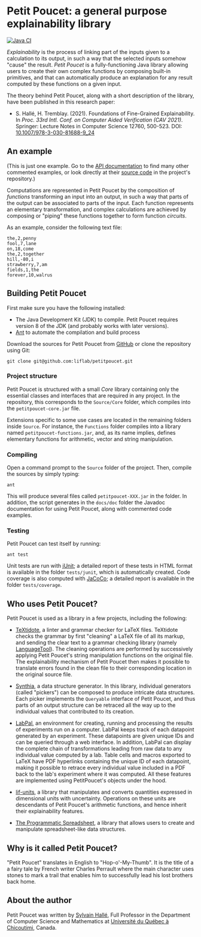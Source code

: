 Petit Poucet: a general purpose explainability library
======================================================
[![Java CI](https://github.com/liflab/petitpoucet/actions/workflows/ant.yml/badge.svg)](https://github.com/liflab/petitpoucet/actions/workflows/ant.yml)

*Explainability* is the process of linking part of the inputs given to a
calculation to its output, in such a way that the selected inputs somehow
"cause" the result. *Petit Poucet* is a fully-functioning Java library allowing
users to create their own complex functions by composing built-in primitives,
and that can automatically produce an explanation for any result computed by
these functions on a given input.

The theory behind Petit Poucet, along with a short description of the library,
have been published in this research paper:

- S. Hallé, H. Tremblay. (2021). Foundations of Fine-Grained Explainability. In
  *Proc. 33rd Intl. Conf. on Computer Aided Verification (CAV 2021)*. Springer:
  Lecture Notes in Computer Science 12760, 500-523. DOI:
  [10.1007/978-3-030-81688-9_24](https://doi.org/10.1007/978-3-030-81688-9_24)

An example
----------

(This is just one example. Go to the [API
documentation](https://liflab.github.io/petitpoucet/javadoc/) to find many other
commented examples, or look directly at their [source
code](https://github.com/liflab/petitpoucet/tree/master/Source/Examples/src/examples)
in the project's repository.)

Computations are represented in Petit Poucet by the composition of *functions* transforming an input into an output, in such a way that parts of the output can be associated to parts of the input. Each function represents an elementary transformation, and complex calculations are achieved by composing or "piping" these functions together to form function *circuits*.

As an example, consider the following text file:

	the,2,penny
	fool,7,lane
	on,18,come
	the,2,together
	hill,-80,i
	strawberry,7,am
	fields,1,the
	forever,10,walrus

Building Petit Poucet
---------------------

First make sure you have the following installed:

- The Java Development Kit (JDK) to compile. Petit Poucet requires version 8
  of the JDK (and probably works with later versions).
- [Ant](http://ant.apache.org) to automate the compilation and build process

Download the sources for Petit Poucet from
[GitHub](http://github.com/liflab/petitpoucet) or clone the repository
using Git:

    git clone git@github.com:liflab/petitpoucet.git

### Project structure

Petit Poucet is structured with a small *Core* library containing only the
essential classes and interfaces that are required in any project. In the
repository, this corresponds to the `Source/Core` folder, which compiles into
the `petitpoucet-core.jar` file.

Extensions specific to some use cases are located in the remaining folders
inside `Source`. For instance, the `Functions` folder compiles into a library
named `petitpoucet-functions.jar`, and, as its name implies, defines elementary
functions for arithmetic, vector and string manipulation.

### Compiling

Open a command prompt to the `Source` folder of the project. Then, compile the
sources by simply typing:

    ant

This will produce several files called `petitpoucet-XXX.jar` in the folder.
In addition, the script generates in the `docs/doc` folder the Javadoc
documentation for using Petit Poucet, along with commented code examples.

### Testing

Petit Poucet can test itself by running:

    ant test

Unit tests are run with [jUnit](http://junit.org); a detailed report of
these tests in HTML format is available in the folder `tests/junit`, which
is automatically created. Code coverage is also computed with
[JaCoCo](http://www.eclemma.org/jacoco/); a detailed report is available
in the folder `tests/coverage`.

Who uses Petit Poucet?
----------------------

Petit Poucet is used as a library in a few projects, including the following:

- [TeXtidote](https://github.com/sylvainhalle/TeXtidote), a linter and grammar
  checker for LaTeX files. TeXtidote checks the grammar by first "cleaning" a
  LaTeX file of all its markup, and sending the clear text to a grammar
  checking library (namely [LanguageTool](https://languagetool.org)). The
  cleaning operations are performed by successively applying Petit Poucet's
  string manipulation functions on the original file. The explainability
  mechanism of Petit Poucet then makes it possible to translate errors found
  in the clean file to their corresponding location in the original source
  file.

- [Synthia](https://github.com/liflab/synthia), a data structure generator.
  In this library, individual generators (called "pickers") can be composed to
  produce intricate data structures. Each picker implements the `Queryable`
  interface of Petit Poucet, and thus parts of an output structure can be
  retraced all the way up to the individual values that contributed to its
  creation.

- [LabPal](https://liflab.github.io/labpal), an environment for creating,
  running and processing the results of experiments run on a computer. LabPal
  keeps track of each datapoint generated by an experiment. These datapoints are
  given unique IDs and can be queried through a web interface. In addition,
  LabPal can display the complete chain of transformations leading from raw data
  to any individual value computed by a lab. Table cells and macros exported to
  LaTeX have PDF hyperlinks containing the unique ID of each datapoint, making
  it possible to retrace every individual value included in a PDF back to the
  lab's experiment where it was computed. All these features are implemented
  using PetitPoucet's objects under the hood.

- [lif-units](https://github.com/liflab/lif-units), a library that manipulates
  and converts quantities expressed in dimensional units with uncertainty.
  Operations on these units are descendants of Petit Poucet's arithmetic
  functions, and hence inherit their explainability features.

- [The Programmatic
  Spreadsheet](https://github.com/liflab/programmatic-spreadsheet), a library
  that allows users to create and manipulate spreadsheet-like data structures.

Why is it called Petit Poucet?
------------------------------

"Petit Poucet" translates in English to "Hop-o'-My-Thumb". It is the title of a
a fairy tale by French writer Charles Perrault where the main character uses
stones to mark a trail that enables him to successfully lead his lost brothers
back home.

About the author
----------------

Petit Poucet was written by [Sylvain Hallé](https://leduotang.ca/sylvain), Full
Professor in the Department of Computer Science and Mathematics at
[Université du Québec à Chicoutimi](http://www.uqac.ca), Canada.

<!-- :wrap=soft:maxLineLen=80: -->